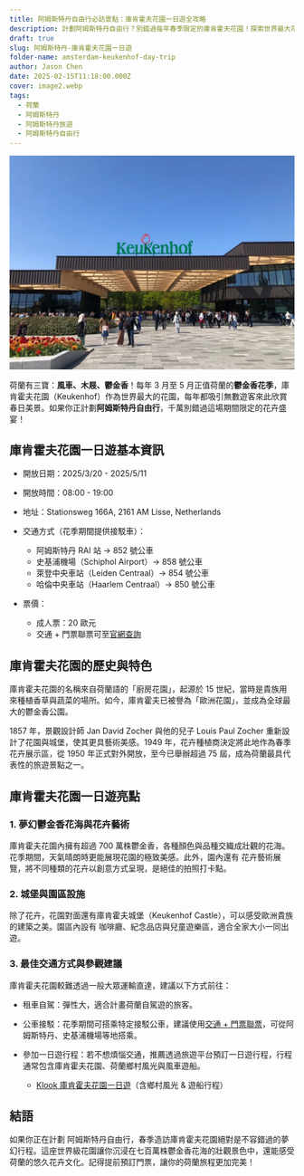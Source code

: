 ```yaml
---
title: 阿姆斯特丹自由行必訪景點：庫肯霍夫花園一日遊全攻略
description: 計劃阿姆斯特丹自由行？別錯過每年春季限定的庫肯霍夫花園！探索世界最大花園的歷史、賞花攻略與交通方式，享受荷蘭鬱金香花季的夢幻景色。
draft: true
slug: 阿姆斯特丹-庫肯霍夫花園ㄧ日遊
folder-name: amsterdam-keukenhof-day-trip
author: Jason Chen
date: 2025-02-15T11:18:00.000Z
cover: image2.webp
tags:
  - 荷蘭
  - 阿姆斯特丹
  - 阿姆斯特丹旅遊
  - 阿姆斯特丹自由行
---
```

![](image2.webp)

荷蘭有三寶：**風車、木屐、鬱金香**！每年 3 月至 5 月正值荷蘭的**鬱金香花季**，庫肯霍夫花園（Keukenhof）作為世界最大的花園，每年都吸引無數遊客來此欣賞春日美景。如果你正計劃**阿姆斯特丹自由行**，千萬別錯過這場期間限定的花卉盛宴！

## 庫肯霍夫花園一日遊基本資訊

* 開放日期：2025/3/20 - 2025/5/11
* 開放時間：08:00 - 19:00
* 地址：Stationsweg 166A, 2161 AM Lisse, Netherlands
* 交通方式（花季期間提供接駁車）：

  * 阿姆斯特丹 RAI 站 → 852 號公車
  * 史基浦機場（Schiphol Airport）→ 858 號公車
  * 萊登中央車站（Leiden Centraal）→ 854 號公車
  * 哈倫中央車站（Haarlem Centraal）→ 850 號公車
* 票價：

  * 成人票：20 歐元
  * 交通 + 門票聯票可至[官網查詢](https://keukenhof.nl/en/ov/)

## [](https://keukenhof.nl/en/ov/)庫肯霍夫花園的歷史與特色

庫肯霍夫花園的名稱來自荷蘭語的「廚房花園」，起源於 15 世紀，當時是貴族用來種植香草與蔬菜的場所。如今，庫肯霍夫已被譽為「歐洲花園」，並成為全球最大的鬱金香公園。

1857 年，景觀設計師 Jan David Zocher 與他的兒子 Louis Paul Zocher 重新設計了花園與城堡，使其更具藝術美感。1949 年，花卉種植商決定將此地作為春季花卉展示區，從 1950 年正式對外開放，至今已舉辦超過 75 屆，成為荷蘭最具代表性的旅遊景點之一。

## 庫肯霍夫花園一日遊亮點

### 1. 夢幻鬱金香花海與花卉藝術

庫肯霍夫花園內擁有超過 700 萬株鬱金香，各種顏色與品種交織成壯觀的花海。花季期間，天氣晴朗時更能展現花園的極致美感。此外，園內還有 花卉藝術展覽，將不同種類的花卉以創意方式呈現，是絕佳的拍照打卡點。

### 2. 城堡與園區設施

除了花卉，花園對面還有庫肯霍夫城堡（Keukenhof Castle），可以感受歐洲貴族的建築之美。園區內設有 咖啡廳、紀念品店與兒童遊樂區，適合全家大小一同出遊。

### 3. 最佳交通方式與參觀建議

庫肯霍夫花園較難透過一般大眾運輸直達，建議以下方式前往：

* 租車自駕：彈性大，適合計畫荷蘭自駕遊的旅客。
* 公車接駁：花季期間可搭乘特定接駁公車，建議使用[交通 + 門票聯票](https://tickets.keukenhof.nl/en-US/tickets)，可從阿姆斯特丹、史基浦機場等地搭乘。
* 參加一日遊行程：若不想煩惱交通，推薦透過旅遊平台預訂一日遊行程，行程通常包含庫肯霍夫花園、荷蘭鄉村風光與風車遊船。

  * [Klook 庫肯霍夫花園一日遊](https://www.klook.com/zh-TW/activity/101454-keukenhof-tours-countryside-cruise-options-landmark-tour-lisse/?aid=api%7C701%7C7c5c012fdd5e7b773b25f5ae520f595f%7Cpid%7C85766&clickId=6b3d8e259c&spm=SearchResult.SearchResult_LIST&utm_medium=affiliate-alwayson&utm_source=network&utm_campaign=701&utm_term=85766)（含鄉村風光 & 遊船行程）

## 結語

如果你正在計劃 阿姆斯特丹自由行，春季造訪庫肯霍夫花園絕對是不容錯過的夢幻行程。這座世界級花園讓你沉浸在七百萬株鬱金香花海的壯觀景色中，還能感受荷蘭的悠久花卉文化。記得提前預訂門票，讓你的荷蘭旅程更加完美！
